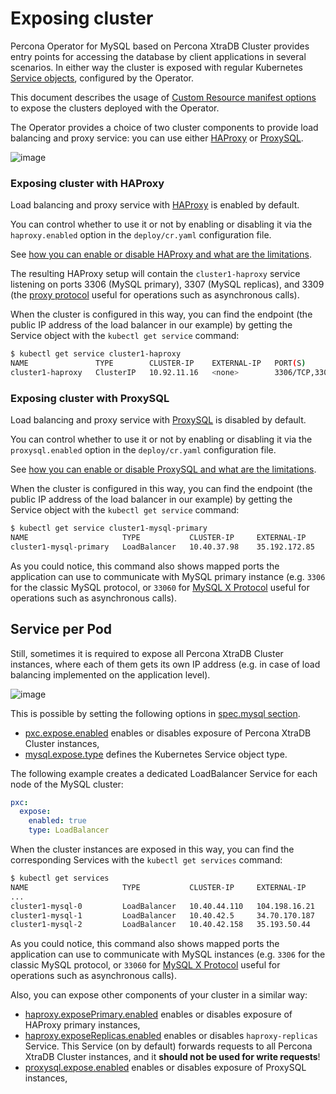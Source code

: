 # Exposing cluster

Percona Operator for MySQL based on Percona XtraDB Cluster provides entry points for accessing the database by client
applications in several scenarios. In either way the cluster is exposed with
regular Kubernetes [Service objects](https://kubernetes.io/docs/concepts/services-networking/service/),
configured by the Operator.

This document describes the usage of [Custom Resource manifest options](operator.md#operator-custom-resource-options)
to expose the clusters deployed with the Operator.

The Operator provides a choice of two cluster components to
provide load balancing and proxy service: you can use either [HAProxy](https://haproxy.org) or [ProxySQL](https://proxysql.com/).

![image](assets/images/pxc-replication.svg)

### Exposing cluster with HAProxy

Load balancing and proxy service with [HAProxy](https://haproxy.org) is enabled
by default.

You can control whether to use it or not by enabling or disabling it via the
`haproxy.enabled` option in the `deploy/cr.yaml` configuration file.

See [how you can enable or disable HAProxy and what are the limitations](haproxy-conf.md).

The resulting HAProxy setup will contain the `cluster1-haproxy` service
listening on ports 3306 (MySQL primary), 3307 (MySQL replicas), and 3309 (the [proxy protocol](https://www.haproxy.com/blog/haproxy/proxy-protocol/)
useful for operations such as asynchronous calls).

When the cluster is configured in this way, you can find the endpoint (the
public IP address of the load balancer in our example) by getting the Service
object with the `kubectl get service` command:

```{.bash data-prompt="$"}
$ kubectl get service cluster1-haproxy
NAME               TYPE        CLUSTER-IP    EXTERNAL-IP   PORT(S)                                 AGE
cluster1-haproxy   ClusterIP   10.92.11.16   <none>        3306/TCP,3309/TCP,33062/TCP,33060/TCP   2m32s
```

### Exposing cluster with ProxySQL

Load balancing and proxy service with [ProxySQL](https://proxysql.com/) is disabled
by default.

You can control whether to use it or not by enabling or disabling it via the
`proxysql.enabled` option in the `deploy/cr.yaml` configuration file.

See [how you can enable or disable ProxySQL and what are the limitations](proxysql-conf.md).

When the cluster is configured in this way, you can find the endpoint (the
public IP address of the load balancer in our example) by getting the Service
object with the `kubectl get service` command:

```{.bash data-prompt="$"}
$ kubectl get service cluster1-mysql-primary
NAME                     TYPE           CLUSTER-IP     EXTERNAL-IP     PORT(S)                                                         AGE
cluster1-mysql-primary   LoadBalancer   10.40.37.98    35.192.172.85   3306:32146/TCP,33062:31062/TCP,33060:32026/TCP,6033:30521/TCP   3m31s
```

As you could notice, this command also shows mapped ports the application can
use to communicate with MySQL primary instance (e.g. `3306` for the classic
MySQL protocol, or `33060` for [MySQL X Protocol](https://dev.mysql.com/doc/dev/mysql-server/latest/page_mysqlx_protocol.html)
useful for operations such as asynchronous calls).

## Service per Pod

Still, sometimes it is required to expose all Percona XtraDB Cluster instances,
where each of them gets its own IP address (e.g. in case of load balancing
implemented on the application level).

![image](assets/images/exposure-all.svg)

This is possible by setting the following options in [spec.mysql section](operator.md#operator-mysql-section).

* [pxc.expose.enabled](operator.md#pxc-expose-enabled) enables or disables exposure
    of Percona XtraDB Cluster instances,
* [mysql.expose.type](operator.md#mysql-expose-type) defines the Kubernetes Service
    object type.

The following example creates a dedicated LoadBalancer Service for each node of
the MySQL cluster:

```yaml
pxc:
  expose:
    enabled: true
    type: LoadBalancer
```

When the cluster instances are exposed in this way, you can find the
corresponding Services with the `kubectl get services` command:

```{.bash data-prompt="$"}
$ kubectl get services
NAME                     TYPE           CLUSTER-IP     EXTERNAL-IP     PORT(S)                                                         AGE
...
cluster1-mysql-0         LoadBalancer   10.40.44.110   104.198.16.21   3306:31009/TCP,33062:31319/TCP,33060:30737/TCP,6033:30660/TCP   75s
cluster1-mysql-1         LoadBalancer   10.40.42.5     34.70.170.187   3306:30601/TCP,33062:30273/TCP,33060:30910/TCP,6033:30847/TCP   75s
cluster1-mysql-2         LoadBalancer   10.40.42.158   35.193.50.44    3306:32042/TCP,33062:31576/TCP,33060:31656/TCP,6033:31448/TCP   75s
```

As you could notice, this command also shows mapped ports the application can
use to communicate with MySQL instances (e.g. `3306` for the classic MySQL
protocol, or `33060` for [MySQL X Protocol](https://dev.mysql.com/doc/dev/mysql-server/latest/page_mysqlx_protocol.html)
useful for operations such as asynchronous calls).

Also, you can expose other components of your cluster in a similar way:

* [haproxy.exposePrimary.enabled](operator.md#haproxy-exposePrimary-enabled) enables or disables exposure
    of HAProxy primary instances,
* [haproxy.exposeReplicas.enabled](operator.md#haproxy-exposeReplicas-enabled) enables or disables
    `haproxy-replicas` Service. This Service (on by default) forwards requests to all Percona XtraDB Cluster instances, and it **should not be used for write requests**!
* [proxysql.expose.enabled](operator.md#proxysql-expose-enabled) enables or disables exposure
    of ProxySQL instances,
